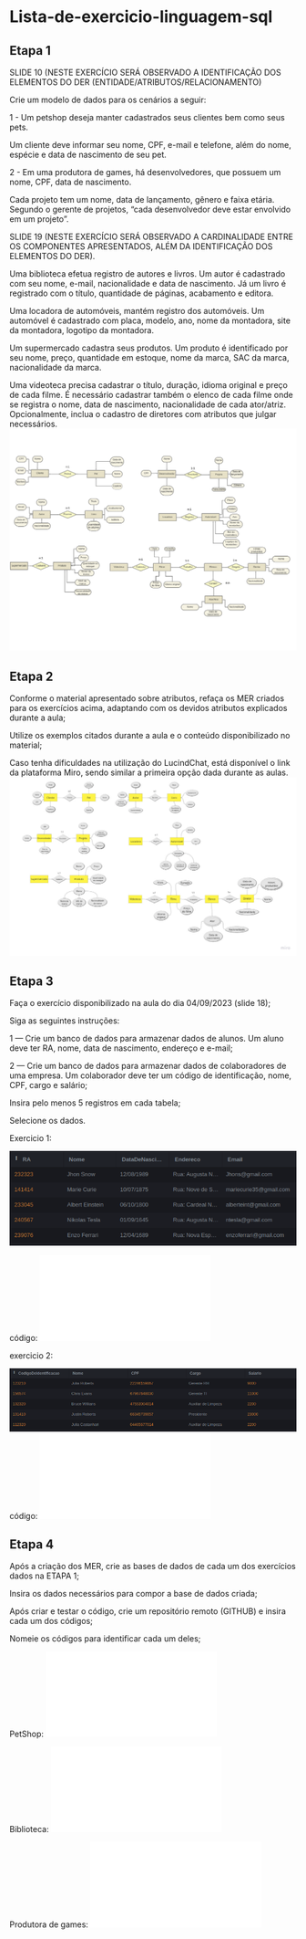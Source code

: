# Lista-de-exercicio-linguagem-sql
## Etapa 1

SLIDE 10 (NESTE EXERCÍCIO SERÁ OBSERVADO A IDENTIFICAÇÃO DOS ELEMENTOS DO DER (ENTIDADE/ATRIBUTOS/RELACIONAMENTO)

Crie um modelo de dados para os cenários a seguir:

1 - Um petshop deseja manter cadastrados seus clientes bem como seus pets.

Um cliente deve informar seu nome, CPF, e-mail e telefone, além do nome, espécie e data de nascimento de seu pet.

2 - Em uma produtora de games, há desenvolvedores, que possuem um nome, CPF, data de nascimento.

Cada projeto tem um nome, data de lançamento, gênero e faixa etária. Segundo o gerente de projetos, “cada desenvolvedor deve estar envolvido em um projeto”.

SLIDE 19 (NESTE EXERCÍCIO SERÁ OBSERVADO A CARDINALIDADE ENTRE OS COMPONENTES APRESENTADOS, ALÉM DA IDENTIFICAÇÃO DOS ELEMENTOS DO DER).

Uma biblioteca efetua registro de autores e livros. Um autor é cadastrado com seu nome, e-mail, nacionalidade e data de nascimento. Já um livro é registrado com o título, quantidade de páginas, acabamento e editora.

Uma locadora de automóveis, mantém registro dos automóveis. Um automóvel é cadastrado com placa, modelo, ano, nome da montadora, site da montadora, logotipo da montadora.

Um supermercado cadastra seus produtos. Um produto é identificado por seu nome, preço, quantidade em estoque, nome da marca, SAC da marca, nacionalidade da marca.

Uma videoteca precisa cadastrar o título, duração, idioma original e preço de cada filme. É necessário cadastrar também o elenco de cada filme onde se registra o nome, data de nascimento, nacionalidade de cada ator/atriz. Opcionalmente, inclua o cadastro de diretores com atributos que julgar necessários.
![etapa1](etapa1-1.png)

## Etapa 2

Conforme o material apresentado sobre atributos, refaça os MER criados para os exercícios acima, adaptando com os devidos atributos explicados durante a aula;

Utilize os exemplos citados durante a aula e o conteúdo disponibilizado no material;

Caso tenha dificuldades na utilização do LucindChat, está disponível o link da plataforma Miro, sendo similar a primeira opção dada durante as aulas.
![etapa2](etapa_2-1.png)

## Etapa 3
Faça o exercício disponibilizado na aula do dia 04/09/2023 (slide 18);

Siga as seguintes instruções:

1 — Crie um banco de dados para armazenar dados de alunos. Um aluno deve ter RA, nome, data de nascimento, endereço e e-mail;

2 — Crie um banco de dados para armazenar dados de colaboradores de uma empresa. Um colaborador deve ter um código de identificação, nome, CPF, cargo e salário;

Insira pelo menos 5 registros em cada tabela;

Selecione os dados.

Exercicio 1:

![Exercicio1](etapa3_exercicio1.png)


código: ![etapa3_exercicio1](Etapa3_exercicio1_banco_de_dados.txt)

exercicio 2:

![Exercicio2](etapa3_exercicio2.png)
código: ![etapa3_exercicio2](Etapa3_exercicio2_banco_de_dados.txt)

## Etapa 4
Após a criação dos MER, crie as bases de dados de cada um dos exercícios dados na ETAPA 1;

Insira os dados necessários para compor a base de dados criada;

Após criar e testar o código, crie um repositório remoto (GITHUB) e insira cada um dos códigos;

Nomeie os códigos para identificar cada um deles;

PetShop: ![Banco de dados PetShop](Etapa4-exercicioPetshop.txt)

Biblioteca: ![Banco de dados Biblioteca](Etapa4-exercicioBiblioteca.txt)

Produtora de games: ![Banco de dados Produtora de games](Etapa4-ExercicioProdutoraDeGames.txt)
